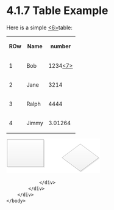 <html dir="LTR" xmlns:mshelp="http://msdn.microsoft.com/mshelp" xmlns:ddue="http://ddue.schemas.microsoft.com/authoring/2003/5" xmlns:xlink="http://www.w3.org/1999/xlink" xmlns:tool="http://www.microsoft.com/tooltip">
    <head>
        <meta http-equiv="Content-Type" content="text/html; CHARSET=utf-8"></meta>
        <meta name="save" content="history"></meta>
        <title>4.1.7 Table Example</title>
        <xml>
            <mshelp:toctitle title="4.1.7 Table Example"></mshelp:toctitle>
            <mshelp:rltitle title="[MS-CANARYBLOCK]: Table Example"></mshelp:rltitle>
            <mshelp:keyword index="A" term="3c50ed54-af3e-4801-a0bc-4b493840a07a"></mshelp:keyword>
            <mshelp:attr name="DCSext.ContentType" value="open specification"></mshelp:attr>
            <mshelp:attr name="AssetID" value="3c50ed54-af3e-4801-a0bc-4b493840a07a"></mshelp:attr>
            <mshelp:attr name="TopicType" value="kbRef"></mshelp:attr>
            <mshelp:attr name="DCSext.Title" value="[MS-CANARYBLOCK]: Table Example" />
        </xml>
    </head>
    <body>
        <div id="header">
            <h1 class="heading">4.1.7 Table Example</h1>
        </div>
        <div id="mainSection">
            <div id="mainBody">
                <div id="allHistory" class="saveHistory"></div>
                <div id="sectionSection0" class="section" name="collapseableSection">
                    

<p>Here is a simple <a id="Appendix_A_Target_6"></a><a href="f810325e-121a-4d2c-82da-e3f3c10a501b.htm#Appendix_A_6" aria-label="Product behavior note 6">&lt;6&gt;</a>table:</p>

<table aria-label="A simple table">
 <tr>
  <th>
  <p>ROw</p>
  </th>
  <th>
  <p>Name</p>
  </th>
  <th>
  <p>number</p>
  </th>
 </tr>
 <tr>
  <td>
  <p>1</p>
  </td>
  <td>
  <p>Bob</p>
  </td>
  <td>
  <p>1234<a id="Appendix_A_Target_7"></a><a href="f810325e-121a-4d2c-82da-e3f3c10a501b.htm#Appendix_A_7" aria-label="Product behavior note 7">&lt;7&gt;</a></p>
  </td>
 </tr>
 <tr>
  <td>
  <p>2</p>
  </td>
  <td>
  <p>Jane</p>
  </td>
  <td>
  <p>3214</p>
  </td>
 </tr>
 <tr>
  <td>
  <p>3</p>
  </td>
  <td>
  <p>Ralph</p>
  </td>
  <td>
  <p>4444</p>
  </td>
 </tr>
 <tr>
  <td>
  <p>4</p>
  </td>
  <td>
  <p>Jimmy</p>
  </td>
  <td>
  <p>3.01264</p>
  </td>
 </tr>
</table>

<p> </p>

<p><img id="MS-CANARYBLOCK_pictb4eb3f9e-7934-4106-912f-89fcbce2c272.png" src="MS-CANARYBLOCK_files/image022.png"></p>


                </div>
            </div>
        </div>
    </body>
</html>